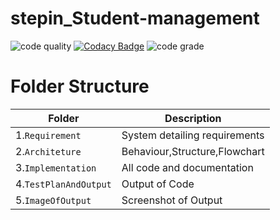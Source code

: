 # stepin_Student-management
![code quality](https://www.code-inspector.com/project/27496/score/svg)
[![Codacy Badge](https://app.codacy.com/project/badge/Grade/245190de07b44813a88b6fe5d931325a)](https://www.codacy.com/gh/Nitishkumar6/stepin_Hotel-management/dashboard?utm_source=github.com&amp;utm_medium=referral&amp;utm_content=Nitishkumar6/stepin_Hotel-management&amp;utm_campaign=Badge_Grade)
![code grade](https://www.code-inspector.com/project/27496/status/svg)


# Folder Structure
|Folder        |Description |
|-------------|-----------|
|1.`Requirement`|System detailing requirements|
|2.`Architeture`|Behaviour,Structure,Flowchart|
|3.`Implementation`|All code and documentation|
|4.`TestPlanAndOutput`|Output of Code|
|5.`ImageOfOutput`|Screenshot of Output|

